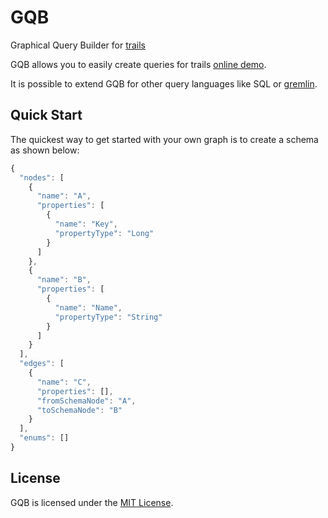 GQB
===

Graphical Query Builder for [trails](https://github.com/danielkroeni/trails)

GQB allows you to easily create queries for trails [online demo](http://gqb.ebrun.ch/).

It is possible to extend GQB for other query languages like SQL or [gremlin](https://github.com/tinkerpop/gremlin/wiki).

## Quick Start

The quickest way to get started with your own graph is to create a schema as shown below:

```js
{
  "nodes": [
    {
      "name": "A",
      "properties": [
        {
          "name": "Key",
          "propertyType": "Long"
        }
      ]
    },
    {
      "name": "B",
      "properties": [
        {
          "name": "Name",
          "propertyType": "String"
        }
      ]
    }
  ],
  "edges": [
    {
      "name": "C",
      "properties": [],
      "fromSchemaNode": "A",
      "toSchemaNode": "B"
    }
  ],
  "enums": []
}
```

## License
GQB is licensed under the [MIT License](http://www.opensource.org/licenses/mit-license.php).
